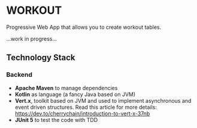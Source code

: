# WORKOUT
Progressive Web App that allows you to create workout tables.

...work in progress...

## Technology Stack

### Backend
- **Apache Maven** to manage dependencies
- **Kotlin** as language (a fancy Java based on JVM)
- **Vert.x**, toolkit based on JVM and used to implement
  asynchronous and event driven structures. Read this article for more details: https://dev.to/cherrychain/introduction-to-vert-x-37nb
- **JUnit 5** to test the code with TDD
